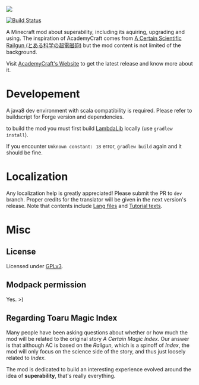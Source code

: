 ![](https://raw.githubusercontent.com/LambdaInnovation/AcademyCraft/master/blob/logo_resized.png)  

[![Build Status](http://ci.sumcraft.net:8080/job/LI-AcademyCraft/badge/icon)](http://ci.sumcraft.net:8080/job/LI-AcademyCraft/)

A Minecraft mod about superability, including its aquiring, upgrading and using. The inspiration of AcademyCraft comes from [A Certain Scientific Railgun (とある科学の超電磁砲)](https://en.wikipedia.org/wiki/A_Certain_Scientific_Railgun) but the mod content is not limited of the background.

Visit [AcademyCraft's Website](http://ac.li-dev.cn/) to get the latest release and 
know more about it.

Developement
===========

A java8 dev environment with scala compatibility is required. Please refer to buildscript for Forge version and dependencies.

to build the mod you must first build [LambdaLib][lambdalib] locally (use `gradlew install`).

If you encounter `Unknown constant: 18` error, `gradlew build` again and it should be fine.

Localization
============

Any localization help is greatly appreciated! Please submit the PR to `dev` branch. Proper
credits for the translator will be given in the next version's release. Note that contents include
[Lang files][langdir] and [Tutorial texts][tutdir].

Misc
====

## License

Licensed under [GPLv3](http://www.gnu.org/licenses/gpl.html).

## Modpack permission

Yes. >)

## Regarding Toaru Magic Index

Many people have been asking questions about whether or how much the mod will be related to
the original story _A Certain Magic Index_. Our answer is that although AC is based on the 
_Railgun_, which is a spinoff of _Index_, the mod will only focus on the science side of 
the story, and thus just loosely related to _Index_.

The mod is dedicated to build an interesting experience evolved around the idea of **superability**,
that's really everything.

[langdir]: src/main/resources/assets/academy/lang
[tutdir]: src/main/resources/assets/academy/tutorials
[lambdalib]: https://github.com/LambdaInnovation/LambdaLib